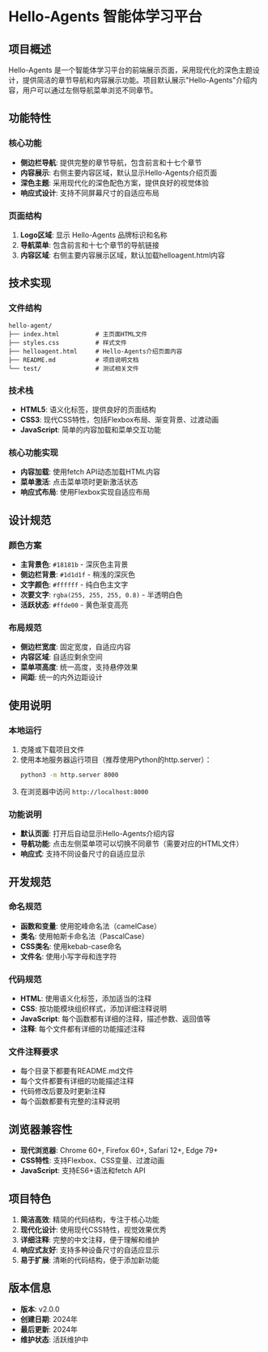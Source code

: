 # Hello-Agents 智能体学习平台

## 项目概述

Hello-Agents 是一个智能体学习平台的前端展示页面，采用现代化的深色主题设计，提供简洁的章节导航和内容展示功能。项目默认展示"Hello-Agents"介绍内容，用户可以通过左侧导航菜单浏览不同章节。

## 功能特性

### 核心功能
- **侧边栏导航**: 提供完整的章节导航，包含前言和十七个章节
- **内容展示**: 右侧主要内容区域，默认显示Hello-Agents介绍页面
- **深色主题**: 采用现代化的深色配色方案，提供良好的视觉体验
- **响应式设计**: 支持不同屏幕尺寸的自适应布局

### 页面结构
1. **Logo区域**: 显示 Hello-Agents 品牌标识和名称
2. **导航菜单**: 包含前言和十七个章节的导航链接
3. **内容区域**: 右侧主要内容展示区域，默认加载helloagent.html内容

## 技术实现

### 文件结构
```
hello-agent/
├── index.html          # 主页面HTML文件
├── styles.css          # 样式文件
├── helloagent.html     # Hello-Agents介绍页面内容
├── README.md           # 项目说明文档
└── test/               # 测试相关文件
```

### 技术栈
- **HTML5**: 语义化标签，提供良好的页面结构
- **CSS3**: 现代CSS特性，包括Flexbox布局、渐变背景、过渡动画
- **JavaScript**: 简单的内容加载和菜单交互功能

### 核心功能实现
- **内容加载**: 使用fetch API动态加载HTML内容
- **菜单激活**: 点击菜单项时更新激活状态
- **响应式布局**: 使用Flexbox实现自适应布局

## 设计规范

### 颜色方案
- **主背景色**: `#18181b` - 深灰色主背景
- **侧边栏背景**: `#1d1d1f` - 稍浅的深灰色
- **文字颜色**: `#ffffff` - 纯白色主文字
- **次要文字**: `rgba(255, 255, 255, 0.8)` - 半透明白色
- **活跃状态**: `#ffde00` - 黄色渐变高亮

### 布局规范
- **侧边栏宽度**: 固定宽度，自适应内容
- **内容区域**: 自适应剩余空间
- **菜单项高度**: 统一高度，支持悬停效果
- **间距**: 统一的内外边距设计

## 使用说明

### 本地运行
1. 克隆或下载项目文件
2. 使用本地服务器运行项目（推荐使用Python的http.server）：
   ```bash
   python3 -m http.server 8000
   ```
3. 在浏览器中访问 `http://localhost:8000`

### 功能说明
- **默认页面**: 打开后自动显示Hello-Agents介绍内容
- **导航功能**: 点击左侧菜单项可以切换不同章节（需要对应的HTML文件）
- **响应式**: 支持不同设备尺寸的自适应显示

## 开发规范

### 命名规范
- **函数和变量**: 使用驼峰命名法（camelCase）
- **类名**: 使用帕斯卡命名法（PascalCase）
- **CSS类名**: 使用kebab-case命名
- **文件名**: 使用小写字母和连字符

### 代码规范
- **HTML**: 使用语义化标签，添加适当的注释
- **CSS**: 按功能模块组织样式，添加详细注释说明
- **JavaScript**: 每个函数都有详细的注释，描述参数、返回值等
- **注释**: 每个文件都有详细的功能描述注释

### 文件注释要求
- 每个目录下都要有README.md文件
- 每个文件都要有详细的功能描述注释
- 代码修改后要及时更新注释
- 每个函数都要有完整的注释说明

## 浏览器兼容性

- **现代浏览器**: Chrome 60+, Firefox 60+, Safari 12+, Edge 79+
- **CSS特性**: 支持Flexbox、CSS变量、过渡动画
- **JavaScript**: 支持ES6+语法和fetch API

## 项目特色

1. **简洁高效**: 精简的代码结构，专注于核心功能
2. **现代化设计**: 使用现代CSS特性，视觉效果优秀
3. **详细注释**: 完整的中文注释，便于理解和维护
4. **响应式友好**: 支持多种设备尺寸的自适应显示
5. **易于扩展**: 清晰的代码结构，便于添加新功能

## 版本信息

- **版本**: v2.0.0
- **创建日期**: 2024年
- **最后更新**: 2024年
- **维护状态**: 活跃维护中